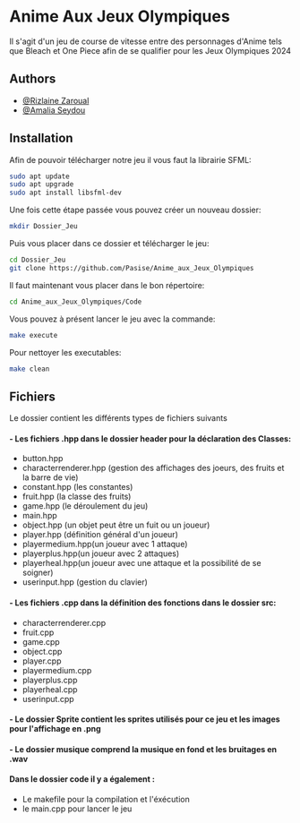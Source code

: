
# Anime Aux Jeux Olympiques

Il s'agit d'un jeu de course de vitesse entre des personnages d'Anime tels que Bleach et One Piece afin de se qualifier pour les Jeux Olympiques 2024


## Authors

- [@Rizlaine Zaroual](https://github.com/RizlaineZaroual)
- [@Amalia Seydou](https://github.com/Pasise)

## Installation

Afin de pouvoir télécharger notre jeu il vous faut la librairie SFML:

```bash
sudo apt update
sudo apt upgrade
sudo apt install libsfml-dev

```
Une fois cette étape passée vous pouvez créer un nouveau dossier: 

```bash
mkdir Dossier_Jeu
```
Puis vous placer dans ce dossier et télécharger le jeu:

```bash
cd Dossier_Jeu
git clone https://github.com/Pasise/Anime_aux_Jeux_Olympiques

```
Il faut maintenant vous placer dans le bon répertoire: 
```bash
cd Anime_aux_Jeux_Olympiques/Code
```

Vous pouvez à présent lancer le jeu avec la commande:

```bash
make execute
```

Pour nettoyer les executables: 

```bash
make clean
```

## Fichiers
Le dossier contient les différents types de fichiers suivants

#### - Les fichiers .hpp dans le dossier header pour la déclaration des Classes: 
- button.hpp
- characterrenderer.hpp (gestion des affichages des joeurs, des fruits et la barre de vie)
- constant.hpp (les constantes)
- fruit.hpp (la classe des fruits)
- game.hpp (le déroulement du jeu)
- main.hpp
- object.hpp (un objet peut être un fuit ou un joueur)
- player.hpp (définition général d'un joueur)
- playermedium.hpp(un joueur avec 1 attaque)
- playerplus.hpp(un joueur avec 2 attaques)
- playerheal.hpp(un joueur avec une attaque et la possibilité de se soigner)
- userinput.hpp (gestion du clavier)

#### - Les fichiers .cpp dans la définition des fonctions dans le dossier src:

- characterrenderer.cpp
- fruit.cpp
- game.cpp
- object.cpp
- player.cpp
- playermedium.cpp
- playerplus.cpp
- playerheal.cpp
- userinput.cpp

#### - Le dossier Sprite contient les sprites utilisés pour ce jeu et les images pour l'affichage en .png

#### - Le dossier musique comprend la musique en fond et les bruitages en .wav

#### Dans le dossier code il y a également : 
- Le makefile pour la compilation et l'éxécution
- le main.cpp pour lancer le jeu


